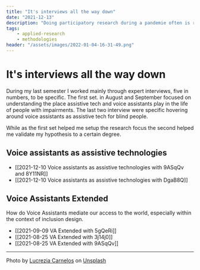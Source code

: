 ```yaml
---
title: "It's interviews all the way down"
date: "2021-12-13"
description: "Doing participatory research during a pandemie often is reduced to a minimum. I was able to work around the limitations with a handfull of expert interviews."
tags:
    - applied-research
    - methodologies
header: "/assets/images/2022-01-04-16-31-49.png"
---
```


# It's interviews all the way down
During my last semester I worked mainly through expert interviews, five in numbers, to be specific. The first set. in August and September focused on understanding the place assistive tech and voice assistants play in the life of people with impairments. The last two interview were specific hovering around voice assistants as assistive tech for blind people.

While as the first set helped me setup the research focus the second helped me validate my hypothesis to a certain degree.

## Voice assistants as assistive technologies

- [[2021-12-10 Voice assistants as assistive technologies with 9ASqQv and 8Y11NR]]
- [[2021-12-10 Voice assistants as assistive technologies  with DgaB8Q]]

## Voice Assistants Extended

How do Voice Assistants mediate our access to the world, especially within the context of inclusion design.

- [[2021-09-09 VA Extended with 5gQeRi]]
- [[2021-08-25 VA Extended with 3j14j0]]
- [[2021-08-25 VA Extended with 9ASqQv]]

---

Photo by <a href="https://unsplash.com/@ciabattespugnose?utm_source=unsplash&utm_medium=referral&utm_content=creditCopyText">Lucrezia Carnelos</a> on <a href="https://unsplash.com/s/photos/carp?utm_source=unsplash&utm_medium=referral&utm_content=creditCopyText">Unsplash</a>
  